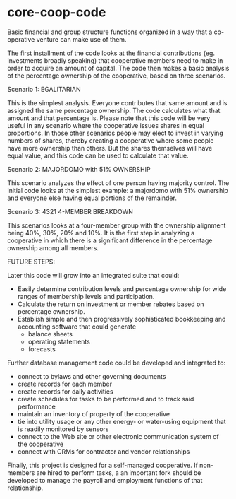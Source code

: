 # core-coop-code
Basic financial and group structure functions organized in a way that a co-operative venture can make use of them.

The first installment of the code looks at the financial contributions (eg. investments broadly speaking) that cooperative members need to make in order to acquire an amount of capital.
The code then makes a basic analysis of the percentage ownership of the cooperative, based on three scenarios.

Scenario 1: EGALITARIAN

This is the simplest analysis. Everyone contributes that same amount and is assigned the same percentage ownership.
The code calculates what that amount and that percentage is.
Please note that this code will be very useful in any scenario where the cooperative issues shares in equal proportions. In those other scenarios people may elect to invest in varying numbers of shares, thereby creating a cooperative where some people have more ownership than others. But the shares themselves will have equal value, and this code can be used to calculate that value.

Scenario 2: MAJORDOMO with 51% OWNERSHIP

This scenario analyzes the effect of one person having majority control. The initial code looks at the simplest example: a majordomo with 51% ownership and everyone else having equal portions of the remainder.

Scenario 3: 4321 4-MEMBER BREAKDOWN

This scenarios looks at a four-member group with the ownership alignment being 40%, 30%, 20% and 10%. It is the first step in analyzing a cooperative in which there is a significant difference in the percentage ownership among all members.

FUTURE STEPS:

Later this code will grow into an integrated suite that could:
* Easily determine contribution levels and percentage ownership for wide ranges of membership levels and participation.
* Calculate the return on investment or member rebates based on percentage ownership.
* Establish simple and then progressively sophisticated bookkeeping and accounting software that could generate
   * balance sheets
   * operating statements
   * forecasts
  
Further database management code could be developed and integrated to:
* connect to bylaws and other governing documents
* create records for each member
* create records for daily activities
* create schedules for tasks to be performed and to track said performance
* maintain an inventory of property of the cooperative
* tie into utility usage or any other energy- or water-using equipment that is readily monitored by sensors
* connect to the Web site or other electronic communication system of the cooperative
* connect with CRMs for contractor and vendor relationships

Finally, this project is designed for a self-managed cooperative. If non-members are hired to perform tasks, a an important fork should be developed to manage the payroll and employment functions of that relationship.
